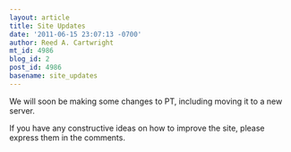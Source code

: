 ```yaml
---
layout: article
title: Site Updates
date: '2011-06-15 23:07:13 -0700'
author: Reed A. Cartwright
mt_id: 4986
blog_id: 2
post_id: 4986
basename: site_updates
---
```

We will soon be making some changes to PT, including moving it to a new server.

If you have any constructive ideas on how to improve the site, please express them in the comments.
